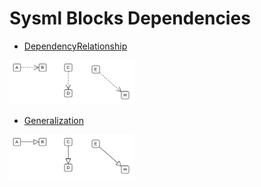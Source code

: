 # Sysml Blocks Dependencies


- [DependencyRelationship](./dependency-relationship.md)  
<img src="./dependency-relationship.png" width="200"/>

- [Generalization](./generalization.md)  
<img src="./generalization.png" width="200"/>

